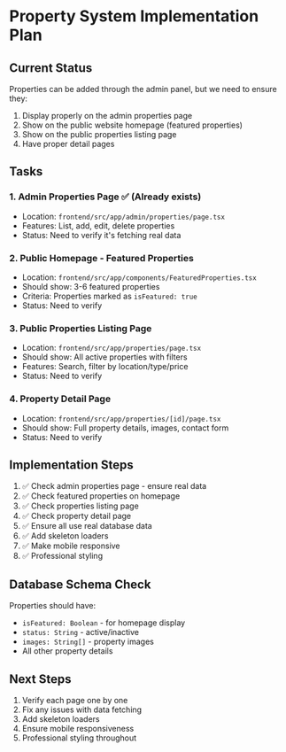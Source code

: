 # Property System Implementation Plan

## Current Status
Properties can be added through the admin panel, but we need to ensure they:
1. Display properly on the admin properties page
2. Show on the public website homepage (featured properties)
3. Show on the public properties listing page
4. Have proper detail pages

## Tasks

### 1. Admin Properties Page ✅ (Already exists)
- Location: `frontend/src/app/admin/properties/page.tsx`
- Features: List, add, edit, delete properties
- Status: Need to verify it's fetching real data

### 2. Public Homepage - Featured Properties
- Location: `frontend/src/app/components/FeaturedProperties.tsx`
- Should show: 3-6 featured properties
- Criteria: Properties marked as `isFeatured: true`
- Status: Need to verify

### 3. Public Properties Listing Page
- Location: `frontend/src/app/properties/page.tsx`
- Should show: All active properties with filters
- Features: Search, filter by location/type/price
- Status: Need to verify

### 4. Property Detail Page
- Location: `frontend/src/app/properties/[id]/page.tsx`
- Should show: Full property details, images, contact form
- Status: Need to verify

## Implementation Steps

1. ✅ Check admin properties page - ensure real data
2. ✅ Check featured properties on homepage
3. ✅ Check properties listing page
4. ✅ Check property detail page
5. ✅ Ensure all use real database data
6. ✅ Add skeleton loaders
7. ✅ Make mobile responsive
8. ✅ Professional styling

## Database Schema Check

Properties should have:
- `isFeatured: Boolean` - for homepage display
- `status: String` - active/inactive
- `images: String[]` - property images
- All other property details

## Next Steps
1. Verify each page one by one
2. Fix any issues with data fetching
3. Add skeleton loaders
4. Ensure mobile responsiveness
5. Professional styling throughout
